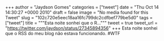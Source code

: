 
+++
author = "Jaydson Gomes"
categories = ["tweet"]
date = "Thu Oct 14 14:30:27 +0000 2010"
draft = false
image = "No media found for this Tweet"
slug = "102c720e5eec18aa16fc799dc2cdfbef779be5d0"
tags = ["tweet"]
title = """Esta noite sonhei que o R..."""
tweet = true
tweet_url = "https://twitter.com/jaydson/status/27345894356"
+++
Esta noite sonhei que o RSS do meu blog não estava funcionando. #WTF
